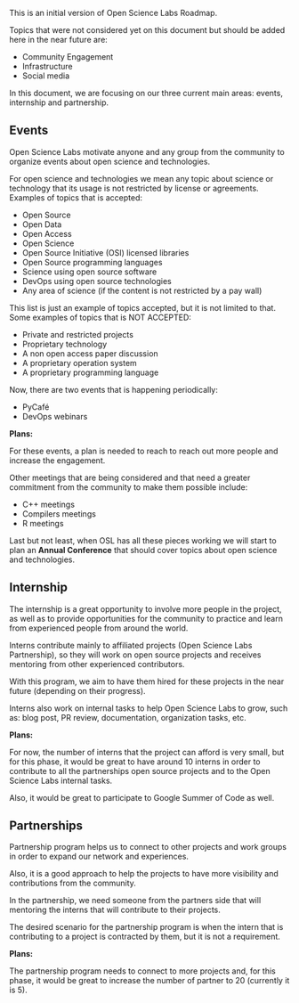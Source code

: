 <!--
.. title: Open Science Labs Roadmap
.. slug: roadmap
.. date: 2022-09-14
.. author: Ivan Ogasawara
.. tags:
.. category:
.. link:
.. description:
.. type: text
-->

This is an initial version of Open Science Labs Roadmap.

Topics that were not considered yet on this document but should be added here in the near future are:

* Community Engagement
* Infrastructure
* Social media

In this document, we are focusing on our three current main areas: events, internship and partnership.


## Events

Open Science Labs motivate anyone and any group from the community to
organize events about open science and technologies.

For open science and technologies we mean any topic about science or technology that its usage is not restricted by license or agreements. Examples of topics that is accepted:

* Open Source
* Open Data
* Open Access
* Open Science
* Open Source Initiative (OSI) licensed libraries
* Open Source programming languages
* Science using open source software
* DevOps using open source technologies
* Any area of science (if the content is not restricted by a pay wall)

This list is just an example of topics accepted, but it is not limited to that. Some examples of topics that is NOT ACCEPTED:

* Private and restricted projects
* Proprietary technology
* A non open access paper discussion
* A proprietary operation system
* A proprietary programming language


Now, there are two events that is happening periodically:

* PyCafé
* DevOps webinars

**Plans:**

For these events, a plan is needed to reach to reach out more people and increase the engagement.

Other meetings that are being considered and that need a greater commitment from the community to make them possible include:

* C++ meetings
* Compilers meetings
* R meetings

Last but not least, when OSL has all these pieces working we will start to plan an **Annual Conference** that should cover topics about open science and technologies.


## Internship

The internship is a great opportunity to involve more people in the project, as well as to provide opportunities for the community to practice and learn from experienced people from around the world.

Interns contribute mainly to affiliated projects (Open Science Labs Partnership), so they will work on open source projects and receives mentoring from other experienced contributors.

With this program, we aim to have them hired for these projects in the near future (depending on their progress).

Interns also work on internal tasks to help Open Science Labs to grow, such as: blog post, PR review, documentation, organization tasks, etc.


**Plans:**

For now, the number of interns that the project can afford is very small, but for this phase, it would be great to have around 10 interns in order to contribute to all the partnerships open source projects and to the Open Science Labs internal tasks.

Also, it would be great to participate to Google Summer of Code as well.


## Partnerships

Partnership program helps us to connect to other projects and work groups in order to expand our network and experiences.

Also, it is a good approach to help the projects to have more visibility and contributions from the community.

In the partnership, we need someone from the partners side that will mentoring the interns that will contribute to their projects.

The desired scenario for the partnership program is when the intern that is contributing to a project is contracted by them, but it is not a requirement.

**Plans:**

The partnership program needs to connect to more projects and, for this phase, it would be great to increase the number of partner to 20 (currently it is 5).
